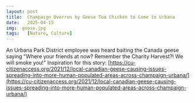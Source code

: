 ```yaml
---
layout: post
title:  Champaign Overrun by Geese Too Chicken to Come to Urbana
date:   2025-04-15
img:  goose.jpg
tags:   [Nature, Culture]
---
```


An Urbana Park District employee was heard baiting the Canada geese saying "Where your friends at now? Remember the Charity Harvest?! We will smoke you!"
Inspiration for this story: [https://cu-citizenaccess.org/2021/12/local-canadian-geese-causing-issues-spreading-into-more-human-populated-areas-across-champaign-urbana/](https://cu-citizenaccess.org/2021/12/local-canadian-geese-causing-issues-spreading-into-more-human-populated-areas-across-champaign-urbana/)

